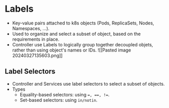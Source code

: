 # Labels
- Key-value pairs attached to k8s objects (Pods, ReplicaSets, Nodes, Namespaces, ...).
- Used to organize and select a subset of object, based on the requirements in place.
- Controller use Labels to logically group together decoupled objets, rather than using object's names or IDs.
  ![[Pasted image 20240327135603.png]]
## Label Selectors
- Controller and Services use label selectors to select a subset of objects.
- Types
	- Equality-based selectors: using `=, ==, !=`.
	- Set-based selectors: using `in/notin`.